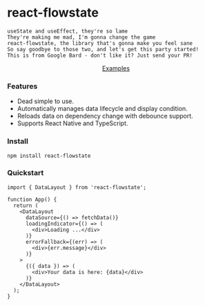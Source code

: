# react-flowstate

```
useState and useEffect, they're so lame
They're making me mad, I'm gonna change the game
react-flowstate, the library that's gonna make you feel sane
So say goodbye to those two, and let's get this party started!
This is from Google Bard - don't like it? Just send your PR!
```

<p align="center">
  <a href="https://github.com/dayoneteams/react-flowstate/tree/main/examples">Examples</a>
</p>

### Features

- Dead simple to use.
- Automatically manages data lifecycle and display condition.
- Reloads data on dependency change with debounce support.
- Supports React Native and TypeScript.

### Install
```
npm install react-flowstate
```

### Quickstart

```tsx
import { DataLayout } from 'react-flowstate';

function App() {
  return (
    <DataLayout
      dataSource={() => fetchData()}
      loadingIndicator={() => (
        <div>Loading ...</div>
      )}
      errorFallback={(err) => (
        <div>{err.message}</div>
      )}
    >
      {({ data }) => (
        <div>Your data is here: {data}</div>
      )}
    </DataLayout>
  );
}
```
